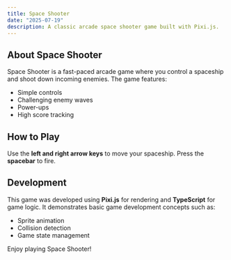 ```yaml
---
title: Space Shooter
date: "2025-07-19"
description: A classic arcade space shooter game built with Pixi.js.
---
```


## About Space Shooter

Space Shooter is a fast-paced arcade game where you control a spaceship and shoot down incoming enemies. The game features:

- Simple controls
- Challenging enemy waves
- Power-ups
- High score tracking

## How to Play

Use the **left and right arrow keys** to move your spaceship. Press the **spacebar** to fire.

## Development

This game was developed using **Pixi.js** for rendering and **TypeScript** for game logic. It demonstrates basic game development concepts such as:

- Sprite animation
- Collision detection
- Game state management

Enjoy playing Space Shooter!
